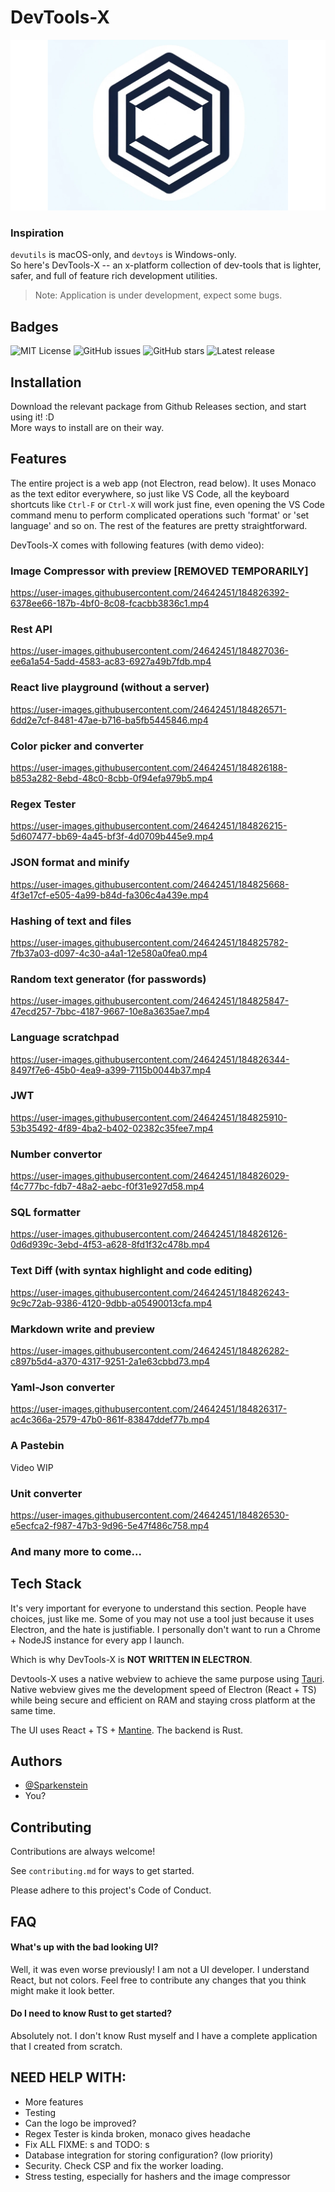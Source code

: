 # DevTools-X

![image](assets/banner.png)

### Inspiration

`devutils` is macOS-only, and `devtoys` is Windows-only.  
So here's DevTools-X -- an x-platform collection of dev-tools that is lighter, safer, and full of feature rich development utilities.

> Note: Application is under development, expect some bugs.

## Badges

![MIT License](https://img.shields.io/github/license/fosslife/devtools-x.svg)
![GitHub issues](https://badgen.net/github/issues/fosslife/devtools-x) ![GitHub stars](https://badgen.net/github/stars/fosslife/devtools-x)
![Latest release](https://badgen.net/github/release/fosslife/devtools-x)

## Installation

Download the relevant package from Github Releases section, and start using it! :D  
More ways to install are on their way.

## Features

The entire project is a web app (not Electron, read below). It uses Monaco as the text editor everywhere, so just like VS Code, all the keyboard shortcuts like `Ctrl-F` or `Ctrl-X` will work just fine, even opening the VS Code command menu to perform complicated operations such 'format' or 'set language' and so on. The rest of the features are pretty straightforward.

DevTools-X comes with following features (with demo video):

### Image Compressor with preview [REMOVED TEMPORARILY]

https://user-images.githubusercontent.com/24642451/184826392-6378ee66-187b-4bf0-8c08-fcacbb3836c1.mp4

### Rest API

https://user-images.githubusercontent.com/24642451/184827036-ee6a1a54-5add-4583-ac83-6927a49b7fdb.mp4

### React live playground (without a server)

https://user-images.githubusercontent.com/24642451/184826571-6dd2e7cf-8481-47ae-b716-ba5fb5445846.mp4

### Color picker and converter

https://user-images.githubusercontent.com/24642451/184826188-b853a282-8ebd-48c0-8cbb-0f94efa979b5.mp4

### Regex Tester

https://user-images.githubusercontent.com/24642451/184826215-5d607477-bb69-4a45-bf3f-4d0709b445e9.mp4

### JSON format and minify

https://user-images.githubusercontent.com/24642451/184825668-4f3e17cf-e505-4a99-b84d-fa306c4a439e.mp4

### Hashing of text and files

https://user-images.githubusercontent.com/24642451/184825782-7fb37a03-d097-4c30-a4a1-12e580a0fea0.mp4

### Random text generator (for passwords)

https://user-images.githubusercontent.com/24642451/184825847-47ecd257-7bbc-4187-9667-10e8a3635ae7.mp4

### Language scratchpad

https://user-images.githubusercontent.com/24642451/184826344-8497f7e6-45b0-4ea9-a399-7115b0044b37.mp4

### JWT

https://user-images.githubusercontent.com/24642451/184825910-53b35492-4f89-4ba2-b402-02382c35fee7.mp4

### Number convertor

https://user-images.githubusercontent.com/24642451/184826029-f4c777bc-fdb7-48a2-aebc-f0f31e927d58.mp4

### SQL formatter

https://user-images.githubusercontent.com/24642451/184826126-0d6d939c-3ebd-4f53-a628-8fd1f32c478b.mp4

### Text Diff (with syntax highlight and code editing)

https://user-images.githubusercontent.com/24642451/184826243-9c9c72ab-9386-4120-9dbb-a05490013cfa.mp4

### Markdown write and preview

https://user-images.githubusercontent.com/24642451/184826282-c897b5d4-a370-4317-9251-2a1e63cbbd73.mp4

### Yaml-Json converter

https://user-images.githubusercontent.com/24642451/184826317-ac4c366a-2579-47b0-861f-83847ddef77b.mp4

### A Pastebin

Video WIP

### Unit converter

https://user-images.githubusercontent.com/24642451/184826530-e5ecfca2-f987-47b3-9d96-5e47f486c758.mp4

### And many more to come...

## Tech Stack

It's very important for everyone to understand this section. People have choices, just like me. Some of you may not use a tool
just because it uses Electron, and the hate is justifiable. I personally don't want to run a Chrome + NodeJS instance for every app I launch.

Which is why DevTools-X is **NOT WRITTEN IN ELECTRON**.

Devtools-X uses a native webview to achieve the same purpose using [Tauri](https://tauri.studio/). Native webview gives me the
development speed of Electron (React + TS) while being secure and efficient on RAM and staying cross platform at the same time.

The UI uses React + TS + [Mantine](https://mantine.dev/).
The backend is Rust.

## Authors

- [@Sparkenstein](https://www.github.com/Sparkenstein)
- You?

## Contributing

Contributions are always welcome!

See `contributing.md` for ways to get started.

Please adhere to this project's Code of Conduct.

## FAQ

#### What's up with the bad looking UI?

Well, it was even worse previously! I am not a UI developer. I understand React, but not colors.
Feel free to contribute any changes that you think might make it look better.

#### Do I need to know Rust to get started?

Absolutely not. I don't know Rust myself and I have a complete application that I created from scratch.

## NEED HELP WITH:

- More features
- Testing
- Can the logo be improved?
- Regex Tester is kinda broken, monaco gives headache
- Fix ALL FIXME: s and TODO: s
- Database integration for storing configuration? (low priority)
- Security. Check CSP and fix the worker loading.
- Stress testing, especially for hashers and the image compressor
